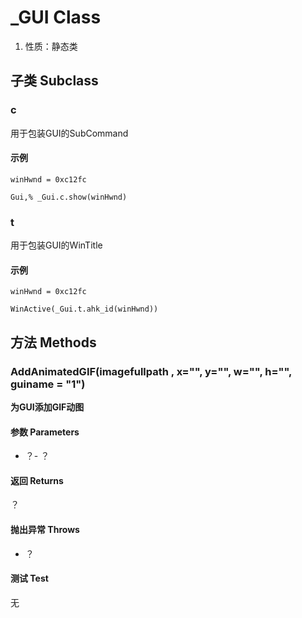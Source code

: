 # _GUI Class

1.  性质：静态类

## 子类 Subclass

### c

用于包装GUI的SubCommand

#### 示例

```AutoHotKey
winHwnd = 0xc12fc

Gui,% _Gui.c.show(winHwnd)

```

### t

用于包装GUI的WinTitle

#### 示例

```AutoHotKey
winHwnd = 0xc12fc

WinActive(_Gui.t.ahk_id(winHwnd))
```

## 方法 Methods

### AddAnimatedGIF(imagefullpath , x="", y="", w="", h="", guiname = "1")

**为GUI添加GIF动图**

#### 参数 Parameters

- ？- ？

#### 返回 Returns

？

#### 抛出异常 Throws

- ？

#### 测试 Test

无



